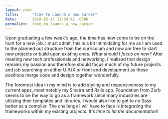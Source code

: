 ```yaml
---
layout: post
title:      "Time to Launch a new Career"
date:       2018-02-13 11:54:41 -0500
permalink:  time_to_launch_a_new_career
---
```



Upon graduating a few week's ago, the time has now come to be on the hunt for a new job. I must admit, this is a bit intimidating for me as I am used to the planned out structure from the curriculum and now am free to start new projects or build upon existing ones. *What should I focus on now?*  After meeting new tech professionals and networking, I realized that design remains my passion and therefore should focus much of my future projects and job searching on either UI/UX or front end development as these positions merge code and design together wonderfully.

The foremost idea in my mind is to add styling and responsiveness to my current apps, most notably my Sinatra and Rails app. Foundation from Zurb seems to be the way to go as a framework since many industries are utilizing their templates and libraries. I would also like to get to no Sass better as a compiler. The challenge I will have to face is integrating the frameworks within my existing projects. *It's time to hit the documentation!*

